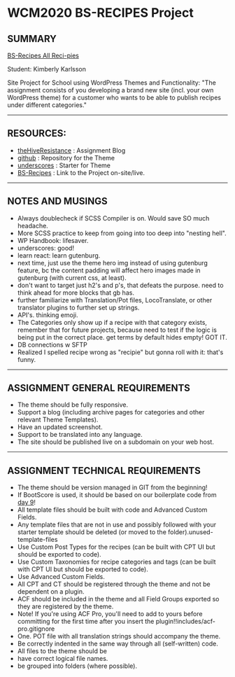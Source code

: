 # WCM2020 BS-RECIPES Project
## SUMMARY
  [BS-Recipes All Reci-pies](http://visiface.store/bs_recipes/bs_recipie/)
  
  Student: Kimberly Karlsson

  Site Project for School using WordPress Themes and Functionality: "The assignment consists of you developing a brand new site (incl. your own WordPress theme) for a customer who wants to be able to publish recipes under different categories."

---------------------------------------

## RESOURCES:

 - [theHiveResistance](https://wcm20.thehiveresistance.com/cms-saf-inlamningsuppgift/) : Assignment Blog
 - [github](https://github.com/visiface/bs-recipes) : Repository for the Theme
 - [underscores](https://underscores.me/) : Starter for Theme
 - [BS-Recipes](https://visiface.store/bs_recipes/) : Link to the Project on-site/live.

---------------------------------------

## NOTES AND MUSINGS

- Always doublecheck if SCSS Compiler is on. Would save SO much headache.
- More SCSS practice to keep from going into too deep into "nesting hell".
- WP Handbook: lifesaver.
- underscores: good!
- learn react: learn gutenburg. 
- next time, just use the theme hero img instead of using gutenburg feature, bc the content padding will affect hero images made in gutenburg (with current css, at least). 
- don't want to target just h2's and p's, that defeats the purpose. need to think ahead for more blocks that gb has.
- further familiarize with Translation/Pot files, LocoTranslate, or other translator plugins to further set up strings.
- API's. thinking emoji.
- The Categories only show up if a recipe with that category exists, remember that for future projects, because need to test if the logic is being put in the correct place. get terms by default hides empty! GOT IT.
- DB connections w SFTP
- Realized I spelled recipe wrong as "recipie" but gonna roll with it: that's funny.

---------------------------------------

## ASSIGNMENT GENERAL REQUIREMENTS

- The theme should be fully responsive.
- Support a blog (including archive pages for categories and other relevant Theme Templates).
- Have an updated screenshot.
- Support to be translated into any language.
- The site should be published live on a subdomain on your web host.

---------------------------------------

## ASSIGNMENT TECHNICAL REQUIREMENTS

- The theme should be version managed in GIT from the beginning!
- If BootScore is used, it should be based on our boilerplate code from [day 9](wcm20-cms-saf-bootscore-5-boilerplate-with-sass.zip)!
- All template files should be built with code and Advanced Custom Fields.
- Any template files that are not in use and possibly followed with your starter template should be deleted (or moved to the folder).unused-template-files
- Use Custom Post Types for the recipes (can be built with CPT UI but should be exported to code).
- Use Custom Taxonomies for recipe categories and tags (can be built with CPT UI but should be exported to code).
- Use Advanced Custom Fields.
- All CPT and CT should be registered through the theme and not be dependent on a plugin.
- ACF should be included in the theme and all Field Groups exported so they are registered by the theme.
- Note! If you're using ACF Pro, you'll need to add to yours before committing for the first time after you insert the plugin!!includes/acf-pro.gitignore
- One. POT file with all translation strings should accompany the theme.
- Be correctly indented in the same way through all (self-written) code.
- All files to the theme should be
- have correct logical file names.
- be grouped into folders (where possible).